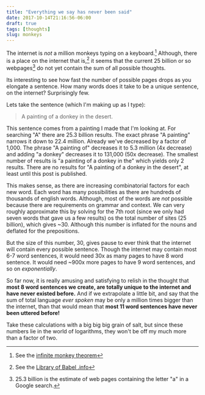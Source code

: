 ```yaml
---
title: "Everything we say has never been said"
date: 2017-10-14T21:16:56-06:00
draft: true
tags: [thoughts]
slug: monkeys
---
```


The internet is *not* a million monkeys typing on a keyboard.[^1] Although,
there is a place on the internet that is,[^2] it seems that the current 25
billion or so webpages[^3] do not yet contain the sum of all possible thoughts. 

Its interesting to see how fast the number of possible pages drops as you
elongate a sentence. How many words does it take to be a unique sentence, on the
internet? Surprisingly few.

Lets take the sentence (which I'm making up as I type):

> A painting of a donkey in the desert.

This sentence comes from a painting I made that I'm looking at. For searching
"A" there are 25.3 billion results. The exact phrase "A painting" narrows it down
to 22.4 million. Already we've decreased by a factor of 1,000. The phrase "A
painting of" decreases it to 5.3 million (4x decrease) and adding "a donkey"
decreases it to 131,000 (50x decrease). The smallest number of results is "a
painting of a donkey in the" which yields only 2 results. There are no results
for "A painting of a donkey in the desert", at least until this post is
published.


This makes sense, as there are increasing combinatorial factors for each new
word. Each word has many possibilities as there are hundreds of thousands of
english words. Although, most of the words are *not* possible because there are
requirements on grammar and context. We can very roughly approximate this by
solving for the 7th root (since we only had seven words that gave us a few
results) os the total number of sites (25 billion), which gives ~30. Although
this number is inflated for the nouns and deflated for the prepositions.

But the size of this number, 30, gives pause to ever think that the internet
will contain every possible sentence. Though the internet may contain most 6-7
word sentences, it would need 30x as many pages to have 8 word sentence. It
would need ~900x more pages to have 9 word sentences, and so on *exponentially*.

So far now, it is really amusing and satisfying to relish in the thought that
**most 8 word sentences we create, are totally unique to the internet and have
never existed before.** And if we extrapolate a little bit, and say that the sum
of total language *ever spoken* may be only a million times bigger than the
internet, than that would mean that **most 11 word sentences have never been
uttered before!**

Take these calculations with a big big big grain of salt, but since these
numbers lie in the world of logarithms, they won't be off my much more than
a factor of two.

[^1]: See the [infinite monkey theorem](https://en.wikipedia.org/wiki/Infinite_monkey_theorem)
[^2]: See the [Library of Babel .info](https://libraryofbabel.info/)
[^3]: 25.3 billion is the estimate of web pages containing the letter "a" in a Google search.
